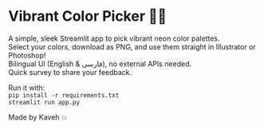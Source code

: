 # Vibrant Color Picker 🎨✨

A simple, sleek Streamlit app to pick vibrant neon color palettes.  
Select your colors, download as PNG, and use them straight in Illustrator or Photoshop!  
Bilingual UI (English & فارسی), no external APIs needed.  
Quick survey to share your feedback.

Run it with:  
`pip install -r requirements.txt`  
`streamlit run app.py`

Made by Kaveh 💥
